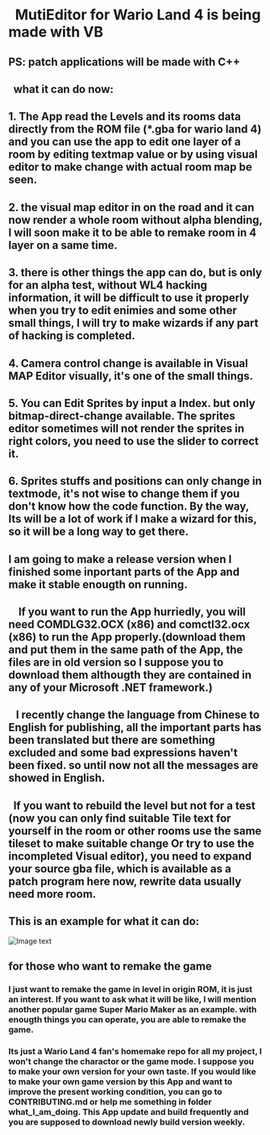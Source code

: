 #   MutiEditor for Wario Land 4 is being made with VB
## PS: patch applications will be made with C++
## 
##     what it can do now:
##      1. The App read the Levels and its rooms data directly from the ROM file (*.gba for wario land 4) and you can use the app to edit one layer of a room by editing textmap value or by using visual editor to make change with actual room map be seen.
##      2. the visual map editor in on the road and it can now render a whole room without alpha blending, I will soon make it to be able to remake room in 4 layer on a same time.
##      3. there is other things the app can do, but is only for an alpha test, without WL4 hacking information, it will be difficult to use it properly when you try to edit enimies and some other small things, I will try to make wizards if any part of hacking is completed.
##      4. Camera control change is available in Visual MAP Editor visually, it's one of the small things.
##      5. You can Edit Sprites by input a Index. but only bitmap-direct-change available. The sprites editor sometimes will not render the sprites in right colors, you need to use the slider to correct it.
##      6. Sprites stuffs and positions can only change in textmode, it's not wise to change them if you don't know how the code function. By the way, Its will be a lot of work if I make a wizard for this, so it will be a long way to get there. 
##
##      I am going to make a release version when I finished some inportant parts of the App and make it stable enougth on running.
##      If you want to run the App hurriedly, you will need COMDLG32.OCX (x86) and comctl32.ocx (x86) to run the App properly.(download them and put them in the same path of the App, the files are in old version so I suppose you to download them althougth they are contained in any of your Microsoft .NET framework.)
##    I recently change the language from Chinese to English for publishing, all the important parts has been translated but there are something excluded and some bad expressions haven't been fixed. so until now not all the messages are showed in English.
##      If you want to rebuild the level but not for a test (now you can only find suitable Tile text for yourself in the room or other rooms use the same tileset to make suitable change Or try to use the incompleted Visual editor), you need to expand your source gba file, which is available as a patch program here now, rewrite data usually need more room.
##      This is an example for what it can do:
![Image text](https://github.com/shinespeciall/WarioLand4MultiEditor/blob/master/screenshot.png)
## 
## for those who want to remake the game
### I just want to remake the game in level in origin ROM, it is just an interest. If you want to ask what it will be like, I will mention another popular game Super Mario Maker as an example. with enougth things you can operate, you are able to remake the game.
### Its just a Wario Land 4 fan's homemake repo for all my project, I won't change the charactor or the game mode. I suppose you to make your own version for your own taste. If you would like to make your own game version by this App and want to improve the present working condition, you can go to CONTRIBUTING.md or help me something in folder what_I_am_doing. This App update and build frequently and you are supposed to download newly build version weekly.
